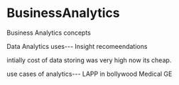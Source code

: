 # BusinessAnalytics
Business Analytics concepts

Data Analytics uses---
Insight 
recomeendations

intially cost of data storing was very high now its cheap.

use cases of analytics---
LAPP
in bollywood
Medical GE





